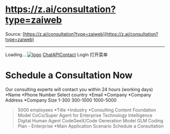 # https://z.ai/consultation?type=zaiweb

Source: [https://z.ai/consultation?type=zaiweb](https://z.ai/consultation?type=zaiweb)

---

Loading...
[![logo](https://z-cdn.chatglm.cn/z-ai/static/logo.svg)](https://z.ai/chat)
[Chat](https://z.ai/chat)[API](https://z.ai/model-api)[Contact](https://z.ai/contact)
Login
打开菜单
# Schedule a Consultation Now
Our consulting experts will contact you within 24 hours (working days)
*Name
*Phone Number
Select country
*Email
*Company
*Company Address
*Company Size
1-300
300-1000
1000-5000
>5000 employees
*Title
*Industry
*Consulting Content
Foundation Model
CoCo/Super Agent for Enterprise
Technology Intelligence
Digital Human
Agent
CodeGeeX/Code Generation Model
GLM Coding Plan - Enterprise
*Main Application Scenario
Schedule a Consultation
